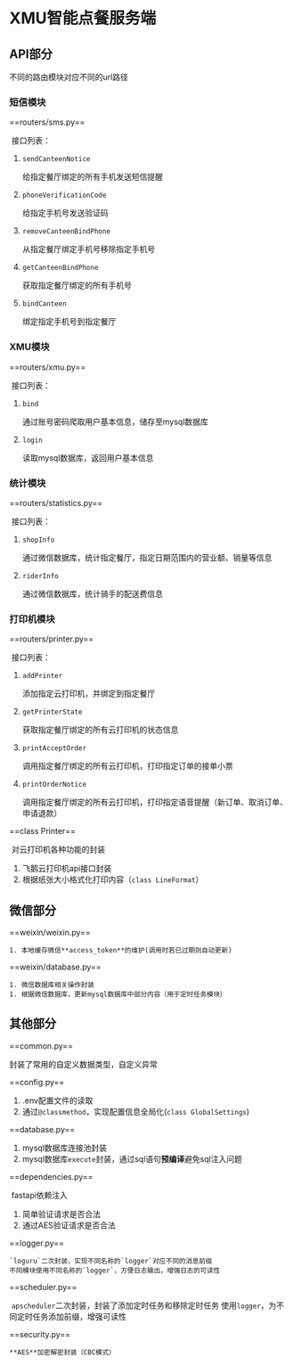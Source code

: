 # XMU智能点餐服务端
## API部分

不同的路由模块对应不同的url路径

### 短信模块

==routers/sms.py==


​	接口列表：

1. `sendCanteenNotice`

   给指定餐厅绑定的所有手机发送短信提醒

2. `phoneVerificationCode`

   给指定手机号发送验证码

3. `removeCanteenBindPhone`

   从指定餐厅绑定手机号移除指定手机号

4. `getCanteenBindPhone`

   获取指定餐厅绑定的所有手机号

5. `bindCanteen`

   绑定指定手机号到指定餐厅

### XMU模块

==routers/xmu.py==


​	接口列表：

1. `bind`

   通过账号密码爬取用户基本信息，储存至mysql数据库

2. `login`

   读取mysql数据库，返回用户基本信息

### 统计模块

==routers/statistics.py==


​	接口列表：

1. `shopInfo`

   通过微信数据库，统计指定餐厅，指定日期范围内的营业额、销量等信息

2. `riderInfo`

   通过微信数据库，统计骑手的配送费信息

### 打印机模块

==routers/printer.py==


​	接口列表：

1. `addPrinter`

   添加指定云打印机，并绑定到指定餐厅

2. `getPrinterState`

   获取指定餐厅绑定的所有云打印机的状态信息

3. `printAcceptOrder`

   调用指定餐厅绑定的所有云打印机，打印指定订单的接单小票

4. `printOrderNotice`

   调用指定餐厅绑定的所有云打印机，打印指定语音提醒（新订单、取消订单、申请退款）



==class Printer==


​	对云打印机各种功能的封装

1. 飞鹅云打印机api接口封装
2. 根据纸张大小格式化打印内容（`class LineFormat`）

## 微信部分

==weixin/weixin.py==


 	1. 本地缓存微信**access_token**的维护(调用时若已过期则自动更新)



==weixin/database.py==


	1. 微信数据库相关操作封装
	1. 根据微信数据库，更新mysql数据库中部分内容（用于定时任务模块）

## 其他部分

==common.py==

封装了常用的自定义数据类型，自定义异常



==config.py==

1. .env配置文件的读取
2. 通过`@classmethod`，实现配置信息全局化(`class GlobalSettings`)



==database.py==

1. mysql数据库连接池封装
2. mysql数据库`execute`封装，通过sql语句**预编译**避免sql注入问题



==dependencies.py==


​	fastapi依赖注入

1. 简单验证请求是否合法
2. 通过AES验证请求是否合法



==logger.py==



	`loguru`二次封装，实现不同名称的`logger`对应不同的消息前缀
	不同模块使用不同名称的`logger`，方便日志输出，增强日志的可读性




==scheduler.py==


​	`apscheduler`二次封装，封装了添加定时任务和移除定时任务
​	使用`logger`，为不同定时任务添加前缀，增强可读性



==security.py==



	**AES**加密解密封装（CBC模式）
